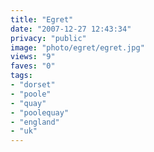 ```yaml
---
title: "Egret"
date: "2007-12-27 12:43:34"
privacy: "public"
image: "photo/egret/egret.jpg"
views: "9"
faves: "0"
tags:
- "dorset"
- "poole"
- "quay"
- "poolequay"
- "england"
- "uk"
---
```


